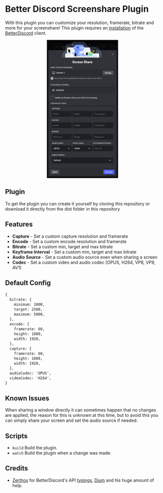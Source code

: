 # Better Discord Screenshare Plugin

With this plugin you can customize your resolution, framerate, bitrate and more for your screenshare! This plugin requires an [installation](https://github.com/BetterDiscord/BetterDiscord#manual-installation 'installation') of the [BetterDiscord](https://github.com/BetterDiscord/BetterDiscord 'BetterDiscord') client.

<div align='center'>
  <img src="./preview.png" height='450'>
</div>

## Plugin

To get the plugin you can create it yourself by cloning this repository or download it directly from the dist folder in this repository

## Features

- **Capture** - Set a custom capture resolution and framerate
- **Encode** - Set a custom encode resolution and framerate
- **Bitrate** - Set a custom min, target and max bitrate
- **Keyframe Interval** - Set a custom min, target and max bitrate
- **Audio Source** - Set a custom audio source even when sharing a screen
- **Codec** - Set a custom video and audio codec [OPUS, H264, VP8, VP9, AV1]

## Default Config

```
{
  bitrate: {
    minimum: 1000,
    target: 2500,
    maximum: 5000,
  },
  encode: {
    framerate: 60,
    height: 1080,
    width: 1920,
  },
  capture: {
    framerate: 60,
    height: 1080,
    width: 1920,
  },
  audioCodec: 'OPUS',
  videoCodec: 'H264',
}
```

## Known Issues

When sharing a window directly it can sometimes happen that no changes are applied, the reason for this is unknown at this time, but to avoid this you can simply share your screen and set the audio source if needed.

## Scripts

- `build` Build the plugin.
- `watch` Build the plugin when a change was made.

## Credits

- [Zerthox](https://github.com/Zerthox) for BetterDiscord's API [typings](https://github.com/Zerthox/betterdiscord-types), [Dium](https://github.com/Zerthox/BetterDiscord-Plugins/tree/master/packages/dium) and his huge amount of help.
